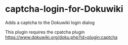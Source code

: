 captcha-login-for-Dokuwiki
==========================

Adds a captcha to the Dokuwiki login dialog

This plugin requires the cpatcha plugin
    https://www.dokuwiki.org/doku.php?id=plugin:captcha
